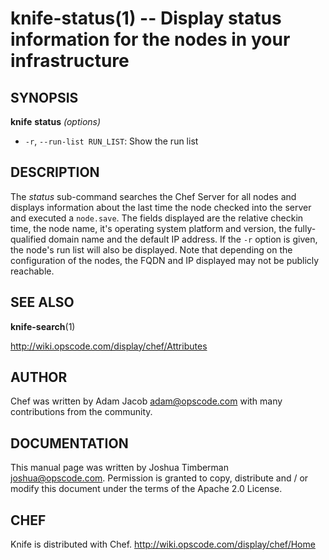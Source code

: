 knife-status(1) -- Display status information for the nodes in your infrastructure
========================================

## SYNOPSIS

__knife__ __status__ _(options)_

  * `-r`, `--run-list RUN_LIST`:
    Show the run list

## DESCRIPTION

The _status_ sub-command searches the Chef Server for all nodes and
displays information about the last time the node checked into the
server and executed a `node.save`. The fields displayed are the relative
checkin time, the node name, it's operating system platform and version,
the fully-qualified domain name and the default IP address. If the `-r`
option is given, the node's run list will also be displayed. Note that
depending on the configuration of the nodes, the FQDN and IP displayed
may not be publicly reachable.


## SEE ALSO
   __knife-search__(1)

   <http://wiki.opscode.com/display/chef/Attributes>

## AUTHOR
   Chef was written by Adam Jacob <adam@opscode.com> with many contributions from the community.

## DOCUMENTATION
   This manual page was written by Joshua Timberman <joshua@opscode.com>.
   Permission is granted to copy, distribute and / or modify this document under the terms of the Apache 2.0 License.

## CHEF
   Knife is distributed with Chef. <http://wiki.opscode.com/display/chef/Home>


